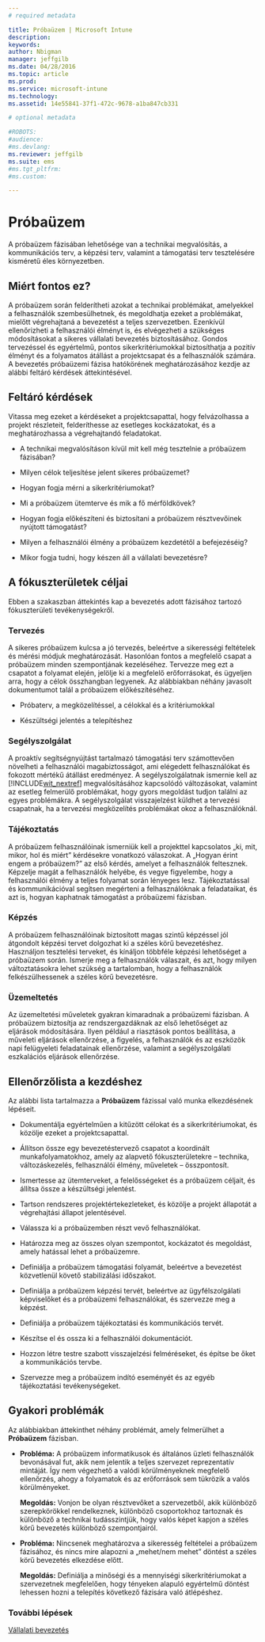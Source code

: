 ```yaml
---
# required metadata

title: Próbaüzem | Microsoft Intune
description:
keywords:
author: Nbigman
manager: jeffgilb
ms.date: 04/28/2016
ms.topic: article
ms.prod:
ms.service: microsoft-intune
ms.technology:
ms.assetid: 14e55841-37f1-472c-9678-a1ba847cb331

# optional metadata

#ROBOTS:
#audience:
#ms.devlang:
ms.reviewer: jeffgilb
ms.suite: ems
#ms.tgt_pltfrm:
#ms.custom:

---
```


# Próbaüzem
A próbaüzem fázisában lehetősége van a technikai megvalósítás, a kommunikációs terv, a képzési terv, valamint a támogatási terv tesztelésére kisméretű éles környezetben.

## Miért fontos ez?
A próbaüzem során felderítheti azokat a technikai problémákat, amelyekkel a felhasználók szembesülhetnek, és megoldhatja ezeket a problémákat, mielőtt végrehajtaná a bevezetést a teljes szervezetben. Ezenkívül ellenőrizheti a felhasználói élményt is, és elvégezheti a szükséges módosításokat a sikeres vállalati bevezetés biztosításához. Gondos tervezéssel és egyértelmű, pontos sikerkritériumokkal biztosíthatja a pozitív élményt és a folyamatos átállást a projektcsapat és a felhasználók számára.
A bevezetés próbaüzemi fázisa hatókörének meghatározásához kezdje az alábbi feltáró kérdések áttekintésével.

## Feltáró kérdések
Vitassa meg ezeket a kérdéseket a projektcsapattal, hogy felvázolhassa a projekt részleteit, felderíthesse az esetleges kockázatokat, és a meghatározhassa a végrehajtandó feladatokat.

-   A technikai megvalósításon kívül mit kell még tesztelnie a próbaüzem fázisában?

-   Milyen célok teljesítése jelent sikeres próbaüzemet?

-   Hogyan fogja mérni a sikerkritériumokat?

-   Mi a próbaüzem ütemterve és mik a fő mérföldkövek?

-   Hogyan fogja előkészíteni és biztosítani a próbaüzem résztvevőinek nyújtott támogatást?

-   Milyen a felhasználói élmény a próbaüzem kezdetétől a befejezéséig?

-   Mikor fogja tudni, hogy készen áll a vállalati bevezetésre?

## A fókuszterületek céljai
Ebben a szakaszban áttekintés kap a bevezetés adott fázisához tartozó fókuszterületi tevékenységekről.

### Tervezés
A sikeres próbaüzem kulcsa a jó tervezés, beleértve a sikerességi feltételek és mérési módjuk meghatározását. Hasonlóan fontos a megfelelő csapat a próbaüzem minden szempontjának kezeléséhez. Tervezze meg ezt a csapatot a folyamat elején, jelölje ki a megfelelő erőforrásokat, és ügyeljen arra, hogy a célok összhangban legyenek. Az alábbiakban néhány javasolt dokumentumot talál a próbaüzem előkészítéséhez.

-   Próbaterv, a megközelítéssel, a célokkal és a kritériumokkal

-   Készültségi jelentés a telepítéshez

### Segélyszolgálat
A proaktív segítségnyújtást tartalmazó támogatási terv számottevően növelheti a felhasználói magabiztosságot, ami elégedett felhasználókat és fokozott mértékű átállást eredményez. A segélyszolgálatnak ismernie kell az [!INCLUDE[wit_nextref](../includes/wit_nextref_md.md)] megvalósításához kapcsolódó változásokat, valamint az esetleg felmerülő problémákat, hogy gyors megoldást tudjon találni az egyes problémákra. A segélyszolgálat visszajelzést küldhet a tervezési csapatnak, ha a tervezési megközelítés problémákat okoz a felhasználóknál.

### Tájékoztatás
A próbaüzem felhasználóinak ismerniük kell a projekttel kapcsolatos „ki, mit, mikor, hol és miért” kérdésekre vonatkozó válaszokat. A „Hogyan érint engem a próbaüzem?” az első kérdés, amelyet a felhasználók feltesznek. Képzelje magát a felhasználók helyébe, és vegye figyelembe, hogy a felhasználói élmény a teljes folyamat során lényeges lesz. Tájékoztatással és kommunikációval segítsen megérteni a felhasználóknak a feladataikat, és azt is, hogyan kaphatnak támogatást a próbaüzemi fázisban.

### Képzés
A próbaüzem felhasználóinak biztosított magas szintű képzéssel jól átgondolt képzési tervet dolgozhat ki a széles körű bevezetéshez. Használjon tesztelési terveket, és kínáljon többféle képzési lehetőséget a próbaüzem során. Ismerje meg a felhasználók válaszait, és azt, hogy milyen változtatásokra lehet szükség a tartalomban, hogy a felhasználók felkészülhessenek a széles körű bevezetésre.

### Üzemeltetés
Az üzemeltetési műveletek gyakran kimaradnak a próbaüzemi fázisban. A próbaüzem biztosítja az rendszergazdáknak az első lehetőséget az eljárások módosítására. Ilyen például a riasztások pontos beállítása, a műveleti eljárások ellenőrzése, a figyelés, a felhasználók és az eszközök napi felügyeleti feladatainak ellenőrzése, valamint a segélyszolgálati eszkalációs eljárások ellenőrzése.

## Ellenőrzőlista a kezdéshez
Az alábbi lista tartalmazza a **Próbaüzem** fázissal való munka elkezdésének lépéseit.

-   Dokumentálja egyértelműen a kitűzött célokat és a sikerkritériumokat, és közölje ezeket a projektcsapattal.

-   Állítson össze egy bevezetéstervező csapatot a koordinált munkafolyamatokhoz, amely az alapvető fókuszterületekre – technika, változáskezelés, felhasználói élmény, műveletek – összpontosít.

-   Ismertesse az ütemterveket, a felelősségeket és a próbaüzem céljait, és állítsa össze a készültségi jelentést.

-   Tartson rendszeres projektértekezleteket, és közölje a projekt állapotát a végrehajtási állapot jelentésével.

-   Válassza ki a próbaüzemben részt vevő felhasználókat.

-   Határozza meg az összes olyan szempontot, kockázatot és megoldást, amely hatással lehet a próbaüzemre.

-   Definiálja a próbaüzem támogatási folyamát, beleértve a bevezetést közvetlenül követő stabilizálási időszakot.

-   Definiálja a próbaüzem képzési tervét, beleértve az ügyfélszolgálati képviselőket és a próbaüzemi felhasználókat, és szervezze meg a képzést.

-   Definiálja a próbaüzem tájékoztatási és kommunikációs tervét.

-   Készítse el és ossza ki a felhasználói dokumentációt.

-   Hozzon létre testre szabott visszajelzési felméréseket, és építse be őket a kommunikációs tervbe.

-   Szervezze meg a próbaüzem indító eseményét és az egyéb tájékoztatási tevékenységeket.

## Gyakori problémák
Az alábbiakban áttekinthet néhány problémát, amely felmerülhet a **Próbaüzem** fázisban.

-   **Probléma:** A próbaüzem informatikusok és általános üzleti felhasználók bevonásával fut, akik nem jelentik a teljes szervezet reprezentatív mintáját. Így nem végezhető a valódi körülményeknek megfelelő ellenőrzés, ahogy a folyamatok és az erőforrások sem tükrözik a valós körülményeket.

    **Megoldás:** Vonjon be olyan résztvevőket a szervezetből, akik különböző szerepkörökkel rendelkeznek, különböző csoportokhoz tartoznak és különböző a technikai tudásszintjük, hogy valós képet kapjon a széles körű bevezetés különböző szempontjairól.

-   **Probléma:** Nincsenek meghatározva a sikeresség feltételei a próbaüzem fázisához, és nincs mire alapozni a „mehet/nem mehet” döntést a széles körű bevezetés elkezdése előtt.

    **Megoldás:** Definiálja a minőségi és a mennyiségi sikerkritériumokat a szervezetnek megfelelően, hogy tényeken alapuló egyértelmű döntést lehessen hozni a telepítés következő fázisára való átlépéshez.

### További lépések
[Vállalati bevezetés](enterprise-rollout.md)


<!--HONumber=May16_HO1-->


